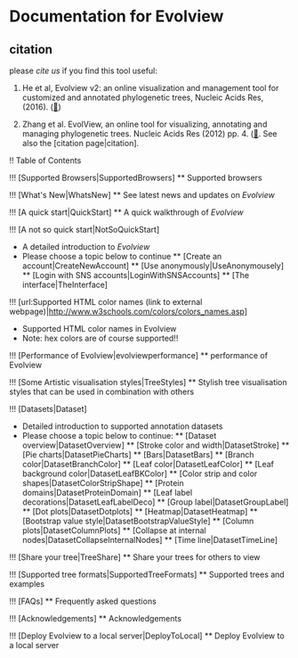 # Documentation for Evolview

## citation
please  _*cite us*_ if you find this tool useful:
1. He et al, Evolview v2: an online visualization and management tool for customized and annotated phylogenetic trees, Nucleic Acids Res, (2016). ([:link:](http://nar.oxfordjournals.org/content/44/W1/W236]))

2.  Zhang et al. EvolView, an online tool for visualizing, annotating and managing phylogenetic trees. Nucleic Acids Res (2012) pp. 4. ([:link:](http://nar.oxfordjournals.org/content/40/W1/W569]). See also the [citation page|citation].

!! Table of Contents

!!! [Supported Browsers|SupportedBrowsers]
** Supported browsers

!!! [What's New|WhatsNew]
** See latest news and updates on _Evolview_

!!! [A quick start|QuickStart]
** A quick walkthrough of _Evolview_

!!! [A not so quick start|NotSoQuickStart]
* A detailed introduction to _Evolview_
* Please choose a topic below to continue
** [Create an account|CreateNewAccount]
** [Use anonymously|UseAnonymousely]
** [Login with SNS accounts|LoginWithSNSAccounts]
** [The interface|TheInterface]

!!! [url:Supported HTML color names (link to external webpage)|http://www.w3schools.com/colors/colors_names.asp]
* Supported HTML color names in Evolview
* Note: hex colors are of course supported!!

!!! [Performance of Evolview|evolviewperformance]
** performance of Evolview

!!! [Some Artistic visualisation styles|TreeStyles]
** Stylish tree visualisation styles that can be used in combination with others

!!! [Datasets|Dataset]
* Detailed introduction to supported annotation datasets
* Please choose a topic below to continue:
** [Dataset overview|DatasetOverview]
**  [Stroke color and width|DatasetStroke]
**  [Pie charts|DatasetPieCharts]
**  [Bars|DatasetBars]
**  [Branch color|DatasetBranchColor]
**  [Leaf color|DatasetLeafColor]
**  [Leaf background color|DatasetLeafBKColor]
**  [Color strip and color shapes|DatasetColorStripShape]
**  [Protein domains|DatasetProteinDomain]
**  [Leaf label decorations|DatasetLeafLabelDeco]
**  [Group label|DatasetGroupLabel]
**  [Dot plots|DatasetDotplots]
**  [Heatmap|DatasetHeatmap]
**  [Bootstrap value style|DatasetBootstrapValueStyle]
**  [Column plots|DatasetColumnPlots]
**  [Collapse at internal nodes|DatasetCollapseInternalNodes]
**  [Time line|DatasetTimeLine]

!!! [Share your tree|TreeShare]
** Share your trees for others to view

!!! [Supported tree formats|SupportedTreeFormats]
** Supported trees and examples

!!! [FAQs]
** Frequently asked questions

!!! [Acknowledgements]
** Acknowledgements

!!! [Deploy Evolview to a local server|DeployToLocal]
** Deploy Evolview to a local server
